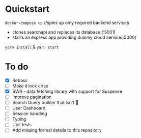 # Quickstart
`docker-compose up` //spins up only required backend services
 - clones searchapi and replaces its database (:5001)
 - starts an express app providing dummy cloud service(:5000)

`yarn install` & `yarn start`

# To do
 - [x] Rebass
  - [ ] Make it look crisp
 - [x] SWR - data fetching library with support for Suspense
 - [ ] Improve pagination
 - [ ] Search Query builder that isn't :poop:
 - [ ] User Dashboard
 - [ ] Session handling
 - [ ] Typing
 - [ ] Unit tests
 - [ ] Add missing formal details to this repository
